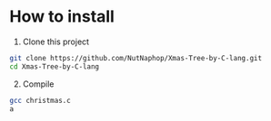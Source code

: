 # How to install 

1. Clone this project
   
```bash
git clone https://github.com/NutNaphop/Xmas-Tree-by-C-lang.git
cd Xmas-Tree-by-C-lang
```

2. Compile
   
```bash
gcc christmas.c
a
```
